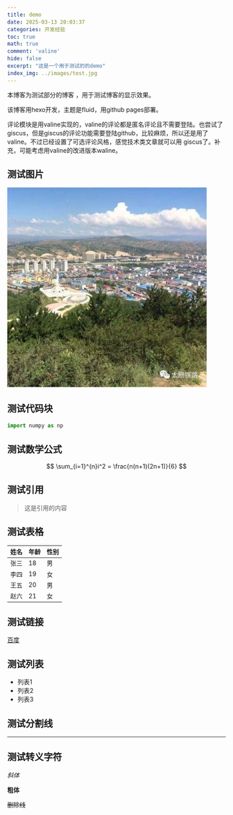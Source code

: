 ```yaml
---
title: demo
date: 2025-03-13 20:03:37
categories: 开发经验
toc: true
math: true
comment: 'valine'
hide: false
excerpt: "这是一个用于测试的的demo" 
index_img: ../images/test.jpg
---
```

本博客为测试部分的博客 ，用于测试博客的显示效果。

该博客用hexo开发，主题是fluid，用github pages部署。

评论模块是用valine实现的，valine的评论都是匿名评论且不需要登陆。也尝试了giscus，但是giscus的评论功能需要登陆github，比较麻烦，所以还是用了valine。不过已经设置了可选评论风格，感觉技术类文章就可以用 giscus了。补充，可能考虑用valine的改进版本waline。

## 测试图片

![图片](../images/test.jpg)

## 测试代码块

```python
import numpy as np
```

## 测试数学公式

$$
\sum_{i=1}^{n}i^2 = \frac{n(n+1)(2n+1)}{6}
$$

## 测试引用

> 这是引用的内容

## 测试表格

| 姓名 | 年龄 | 性别 |
| ---- | ---- | ---- |
| 张三 | 18   | 男   |
| 李四 | 19   | 女   |
| 王五 | 20   | 男   |
| 赵六 | 21   | 女   |

## 测试链接

[百度](https://www.baidu.com)

## 测试列表

- 列表1
- 列表2
- 列表3

## 测试分割线

---

## 测试转义字符

*斜体*

**粗体**

~~删除线~~
